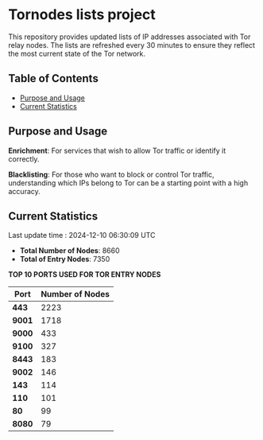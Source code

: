 # Tornodes lists project

This repository provides updated lists of IP addresses associated with Tor relay nodes. The lists are refreshed every 30 minutes to ensure they reflect the most current state of the Tor network.

## Table of Contents

- [Purpose and Usage](#purpose-and-usage)
- [Current Statistics](#current-statistics)


## Purpose and Usage

**Enrichment**: For services that wish to allow Tor traffic or identify it correctly.

**Blacklisting**: For those who want to block or control Tor traffic, understanding which IPs belong to Tor can be a starting point with a high accuracy.

## Current Statistics

Last update time : 2024-12-10 06:30:09 UTC

- **Total Number of Nodes**: 8660
- **Total of Entry Nodes**: 7350

**TOP 10 PORTS USED FOR TOR ENTRY NODES**

| **Port** | **Number of Nodes** |
|------|-----------------|
| **443**   | 2223  |
| **9001**   | 1718  |
| **9000**   | 433  |
| **9100**   | 327  |
| **8443**   | 183  |
| **9002**   | 146  |
| **143**   | 114  |
| **110**   | 101  |
| **80**   | 99  |
| **8080**   | 79  |

